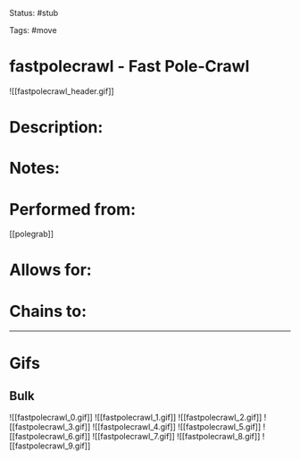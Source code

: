 Status: #stub

Tags: #move

# fastpolecrawl - Fast Pole-Crawl
![[fastpolecrawl_header.gif]]
# Description:


# Notes:


# Performed from:
[[polegrab]]

# Allows for:


# Chains to:


___
# Gifs
## Bulk
![[fastpolecrawl_0.gif]]
![[fastpolecrawl_1.gif]]
![[fastpolecrawl_2.gif]]
![[fastpolecrawl_3.gif]]
![[fastpolecrawl_4.gif]]
![[fastpolecrawl_5.gif]]
![[fastpolecrawl_6.gif]]
![[fastpolecrawl_7.gif]]
![[fastpolecrawl_8.gif]]
![[fastpolecrawl_9.gif]]